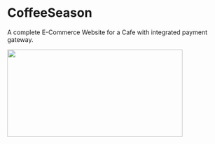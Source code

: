 # CoffeeSeason
A complete E-Commerce Website for a Cafe with integrated payment gateway.

<img src="screenshots/screenhot(18)" width="400px" height="200px">
<br><br>
